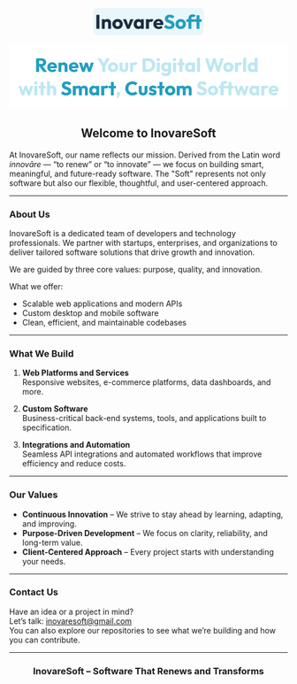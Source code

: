 <p align="center">
  <img src="https://github.com/InovareSoft/.github/blob/main/profile/images/InovareSoft-Logo.svg" alt="InovareSoft Logo" style="max-width: 200px; height: auto;" />
</p>

<p align="center">
  <img src="https://github.com/InovareSoft/.github/blob/main/profile/images/heroSection.svg" alt="Renew Your Digital World with Smart, Custom Software" />
</p>

<h2 align="center">Welcome to InovareSoft</h2>

At InovareSoft, our name reflects our mission. Derived from the Latin word <em>innovāre</em> — “to renew” or “to innovate” — we focus on building smart, meaningful, and future-ready software. The "Soft" represents not only software but also our flexible, thoughtful, and user-centered approach.

---

### About Us

InovareSoft is a dedicated team of developers and technology professionals. We partner with startups, enterprises, and organizations to deliver tailored software solutions that drive growth and innovation.

We are guided by three core values: purpose, quality, and innovation.

What we offer:

- Scalable web applications and modern APIs  
- Custom desktop and mobile software  
- Clean, efficient, and maintainable codebases

---

### What We Build

1. **Web Platforms and Services**  
   Responsive websites, e-commerce platforms, data dashboards, and more.

2. **Custom Software**  
   Business-critical back-end systems, tools, and applications built to specification.

3. **Integrations and Automation**  
   Seamless API integrations and automated workflows that improve efficiency and reduce costs.

---

### Our Values

- **Continuous Innovation** – We strive to stay ahead by learning, adapting, and improving.
- **Purpose-Driven Development** – We focus on clarity, reliability, and long-term value.
- **Client-Centered Approach** – Every project starts with understanding your needs.

---

### Contact Us

Have an idea or a project in mind?  
Let’s talk: [inovaresoft@gmail.com](mailto:inovaresoft@gmail.com)  
You can also explore our repositories to see what we’re building and how you can contribute.

---

<h3 align="center">InovareSoft – Software That Renews and Transforms</h3>
